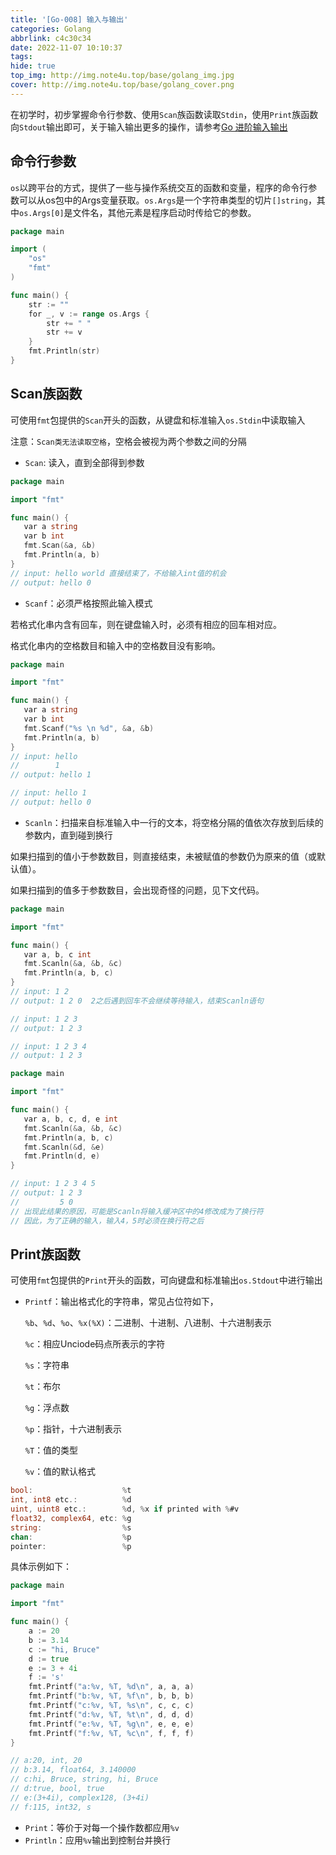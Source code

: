 ```yaml
---
title: '[Go-008] 输入与输出'
categories: Golang
abbrlink: c4c30c34
date: 2022-11-07 10:10:37
tags:
hide: true
top_img: http://img.note4u.top/base/golang_img.jpg
cover: http://img.note4u.top/base/golang_cover.png
---
```


在初学时，初步掌握命令行参数、使用`Scan`族函数读取`Stdin`，使用`Print`族函数向`Stdout`输出即可，关于输入输出更多的操作，请参考[Go 进阶输入输出]()
## 命令行参数

`os`以跨平台的方式，提供了一些与操作系统交互的函数和变量，程序的命令行参数可以从os包中的Args变量获取。`os.Args`是一个字符串类型的切片`[]string`，其中`os.Args[0]`是文件名，其他元素是程序启动时传给它的参数。

```go
package main

import (
    "os"
    "fmt"
)

func main() {
    str := ""
    for _, v := range os.Args {
        str += " "
        str += v
    }
    fmt.Println(str)
}
```

## Scan族函数

可使用`fmt`包提供的`Scan`开头的函数，从键盘和标准输入`os.Stdin`中读取输入

注意：`Scan类无法读取空格`，空格会被视为两个参数之间的分隔

- `Scan`: 读入，直到全部得到参数

```go
package main

import "fmt"

func main() {
   var a string
   var b int
   fmt.Scan(&a, &b)
   fmt.Println(a, b)
}
// input: hello world 直接结束了，不给输入int值的机会
// output: hello 0
```

- `Scanf`：必须严格按照此输入模式

若格式化串内含有回车，则在键盘输入时，必须有相应的回车相对应。

格式化串内的空格数目和输入中的空格数目没有影响。

```go
package main

import "fmt"

func main() {
   var a string
   var b int
   fmt.Scanf("%s \n %d", &a, &b)
   fmt.Println(a, b)
}
// input: hello
//        1
// output: hello 1

// input: hello 1
// output: hello 0
```

- `Scanln`：扫描来自标准输入中一行的文本，将空格分隔的值依次存放到后续的参数内，直到碰到换行

如果扫描到的值小于参数数目，则直接结束，未被赋值的参数仍为原来的值（或默认值）。

如果扫描到的值多于参数数目，会出现奇怪的问题，见下文代码。

```go
package main

import "fmt"

func main() {
   var a, b, c int
   fmt.Scanln(&a, &b, &c)
   fmt.Println(a, b, c)
}
// input: 1 2
// output: 1 2 0  2之后遇到回车不会继续等待输入，结束Scanln语句

// input: 1 2 3
// output: 1 2 3

// input: 1 2 3 4
// output: 1 2 3
```

```go
package main

import "fmt"

func main() {
   var a, b, c, d, e int
   fmt.Scanln(&a, &b, &c)
   fmt.Println(a, b, c)
   fmt.Scanln(&d, &e)
   fmt.Println(d, e)
}

// input: 1 2 3 4 5
// output: 1 2 3
//         5 0
// 出现此结果的原因，可能是Scanln将输入缓冲区中的4修改成为了换行符
// 因此，为了正确的输入，输入4，5时必须在换行符之后
```

## Print族函数

可使用`fmt`包提供的`Print`开头的函数，可向键盘和标准输出`os.Stdout`中进行输出

- `Printf`：输出格式化的字符串，常见占位符如下，
    
    `%b`、`%d`、`%o`、`%x(%X)`：二进制、十进制、八进制、十六进制表示
    
    `%c`：相应Unciode码点所表示的字符
    
    `%s`：字符串
    
    `%t`：布尔
    
    `%g`：浮点数
    
    `%p`：指针，十六进制表示
    
    `%T`：值的类型
    
    `%v`：值的默认格式

```go
bool:                    %t
int, int8 etc.:          %d
uint, uint8 etc.:        %d, %x if printed with %#v
float32, complex64, etc: %g
string:                  %s
chan:                    %p
pointer:                 %p
```

具体示例如下：

```go
package main

import "fmt"

func main() {
    a := 20
    b := 3.14
    c := "hi, Bruce"
    d := true
    e := 3 + 4i
    f := 's'
    fmt.Printf("a:%v, %T, %d\n", a, a, a)
    fmt.Printf("b:%v, %T, %f\n", b, b, b)
    fmt.Printf("c:%v, %T, %s\n", c, c, c)
    fmt.Printf("d:%v, %T, %t\n", d, d, d)
    fmt.Printf("e:%v, %T, %g\n", e, e, e)
    fmt.Printf("f:%v, %T, %c\n", f, f, f)
}

// a:20, int, 20
// b:3.14, float64, 3.140000
// c:hi, Bruce, string, hi, Bruce
// d:true, bool, true
// e:(3+4i), complex128, (3+4i)
// f:115, int32, s
```

- `Print`：等价于对每一个操作数都应用`%v`
- `Println`：应用`%v`输出到控制台并换行